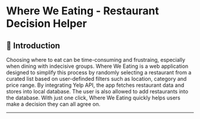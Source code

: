 # Where We Eating - Restaurant Decision Helper

## 🍝 Introduction
Choosing where to eat can be time-consuming and frustraing, especially when dining with indecisive groups. Where We Eating is a web application designed to simplify this process by randomly selecting a restaurant from a curated list based on user-definded filters such as location, category and price range. By integrating Yelp API, the app fetches restaurant data and stores into local database. The user is also allowed to add restaurants into the database. With just one click, Where We Eating quickly helps users make a decision they can all agree on. 

---
